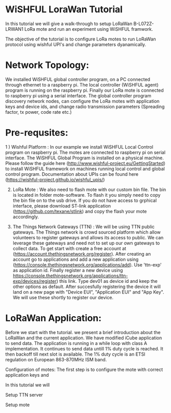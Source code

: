 WiSHFUL LoraWan Tutorial 
============================

In this tutorial we will give a walk-through to setup LoRaWan B-L072Z-LRWAN1 LoRa mote and run an experiment using WiSHFUL framwork. 

The objective of the tutorial is to configure LoRa motes to run LoRaWan protocol using wishful UPI's and change parameters dyanamically. 


# Network Topology:
We installed WiSHFUL global controller program, on a PC connected through ethernet to a raspberry pi. The local controller (WiSHFUL agent) program is running on the raspberry pi. Finally our LoRa mote is connected to raspberry pi using a serial interface. The global controller program discovery network nodes, can configure the LoRa motes with application keys and device ids, and change radio transmission parameters (Spreading factor, tx power, code rate etc.)



# Pre-requsites: 
1 ) Wishful Platform :
In our example we install WiSHFUL Local Control program on raspberry pi. The motes are connected to raspberry pi on serial interface. The WiSHFUL Global Program is installed on a physical machine. Please follow the guide here (http://www.wishful-project.eu/GettingStarted) to install WiSHFUL framework on machines running local control and global control program. Documentation about UPIs can be found here (https://wishful-project.github.io/wishful_upis/) 

2) LoRa Mote : 
We also need to flash mote with our custom bin file. The bin is located in folder mote-software. To flash it you simply need to copy the bin file on to the usb drive. If you do not have access to grphical interface, please download ST-link application (https://github.com/texane/stlink) and copy the flash your mote accordingly. 

3) The Things Network Gateways (TTN) : 
We will be using TTN public gateways. The Things network is crowd sourced platform which allow volunteers to register gateways and allows its access to public. We can leverage these gateways and need not to set up our own gateways to collect data. To get start with create a free account at (https://account.thethingsnetwork.org/register). After creating an account go to applications and add a new application using (https://console.thethingsnetwork.org/applications/add). Use 'ttn-exp' as application id. Finally register a new device using https://console.thethingsnetwork.org/applications/ttn-exp/devices/register) this link. Type dev01 as device id and keep the other options as default. After succesfully registering the device it will land on a new page with "Device EUI", "Application EUI" and "App Key". We will use these shortly to register our device. 

# LoRaWan Application: 
Before we start with the tutorial. we present a brief introduction about the LoRaWan and the current application. We have modified iCube application to send data. The application is running in a while loop with class A implementation. It continues to send data untill 1% duty cycle  is reached. It then backoff till next slot is available. The 1% duty cycle is an ETSI regulation on European 863-870MHz ISM band.  


Configuration of motes: 
The first step is to configure the mote with correct application keys and 




In this tutorial we will 



Setup TTN server 


Setup mote 


